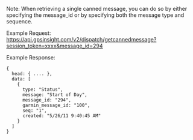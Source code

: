 Note: When retrieving a single canned message, you can do so by either specifying the message_id or by specifying both the message type and sequence.

Example Request: https://api.gpsinsight.com/v2/dispatch/getcannedmessage?session_token=xxxx&message_id=294

Example Response:

    {
      head: { .... },
      data: [
        {
          type: "Status",
          message: "Start of Day",
          message_id: "294",
          garmin_message_id: "100",
          seq: "1",
          created: "5/26/11 9:40:45 AM"
        }
      ]
    }

